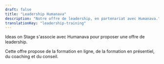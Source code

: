 ```yaml
---
draft: false
title: "Leadership Humanava"
description: "Notre offre de leadership, en partenariat avec Humanava."
translationKey: "leadership-training"
---
```

Ideas on Stage s'associe avec Humanava pour proposer une offre de leadership.

Cette offre propose de la formation en ligne, de la formation en présentiel, du coaching et du conseil.
